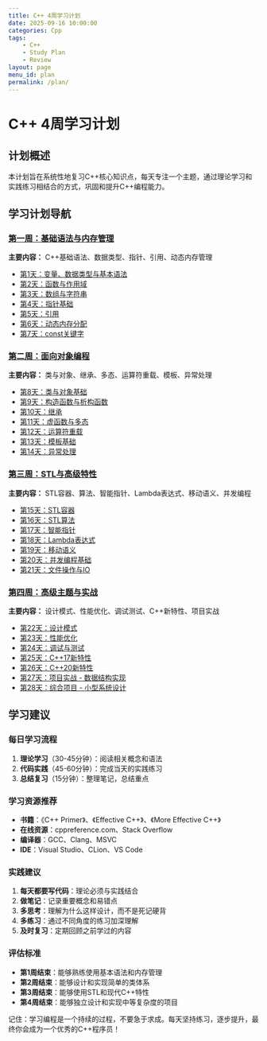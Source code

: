 ```yaml
---
title: C++ 4周学习计划
date: 2025-09-16 10:00:00
categories: Cpp
tags:
    - C++ 
    - Study Plan
    - Review
layout: page
menu_id: plan
permalink: /plan/
---
```


# C++ 4周学习计划

## 计划概述
本计划旨在系统性地复习C++核心知识点，每天专注一个主题，通过理论学习和实践练习相结合的方式，巩固和提升C++编程能力。

## 学习计划导航

### [第一周：基础语法与内存管理](/plan/week1/)
**主要内容：** C++基础语法、数据类型、指针、引用、动态内存管理
- [第1天：变量、数据类型与基本语法](/plan/week1/day1/)
- [第2天：函数与作用域](/plan/week1/day2/)
- [第3天：数组与字符串](/plan/week1/day3/)
- [第4天：指针基础](/plan/week1/day4/)
- [第5天：引用](/plan/week1/day5/)
- [第6天：动态内存分配](/plan/week1/day6/)
- [第7天：const关键字](/plan/week1/day7/)

### [第二周：面向对象编程](/plan/week2/)
**主要内容：** 类与对象、继承、多态、运算符重载、模板、异常处理
- [第8天：类与对象基础](/plan/week2/day8/)
- [第9天：构造函数与析构函数](/plan/week2/day9/)
- [第10天：继承](/plan/week2/day10/)
- [第11天：虚函数与多态](/plan/week2/day11/)
- [第12天：运算符重载](/plan/week2/day12/)
- [第13天：模板基础](/plan/week2/day13/)
- [第14天：异常处理](/plan/week2/day14/)

### [第三周：STL与高级特性](/plan/week3/)
**主要内容：** STL容器、算法、智能指针、Lambda表达式、移动语义、并发编程
- [第15天：STL容器](/plan/week3/day15/)
- [第16天：STL算法](/plan/week3/day16/)
- [第17天：智能指针](/plan/week3/day17/)
- [第18天：Lambda表达式](/plan/week3/day18/)
- [第19天：移动语义](/plan/week3/day19/)
- [第20天：并发编程基础](/plan/week3/day20/)
- [第21天：文件操作与IO](/plan/week3/day21/)

### [第四周：高级主题与实战](/plan/week4/)
**主要内容：** 设计模式、性能优化、调试测试、C++新特性、项目实战
- [第22天：设计模式](/plan/week4/day22/)
- [第23天：性能优化](/plan/week4/day23/)
- [第24天：调试与测试](/plan/week4/day24/)
- [第25天：C++17新特性](/plan/week4/day25/)
- [第26天：C++20新特性](/plan/week4/day26/)
- [第27天：项目实战 - 数据结构实现](/plan/week4/day27/)
- [第28天：综合项目 - 小型系统设计](/plan/week4/day28/)

## 学习建议

### 每日学习流程
1. **理论学习**（30-45分钟）：阅读相关概念和语法
2. **代码实践**（45-60分钟）：完成当天的实践练习
3. **总结复习**（15分钟）：整理笔记，总结重点

### 学习资源推荐
- **书籍**：《C++ Primer》、《Effective C++》、《More Effective C++》
- **在线资源**：cppreference.com、Stack Overflow
- **编译器**：GCC、Clang、MSVC
- **IDE**：Visual Studio、CLion、VS Code

### 实践建议
1. **每天都要写代码**：理论必须与实践结合
2. **做笔记**：记录重要概念和易错点
3. **多思考**：理解为什么这样设计，而不是死记硬背
4. **多练习**：通过不同角度的练习加深理解
5. **及时复习**：定期回顾之前学过的内容

### 评估标准
- **第1周结束**：能够熟练使用基本语法和内存管理
- **第2周结束**：能够设计和实现简单的类体系
- **第3周结束**：能够使用STL和现代C++特性
- **第4周结束**：能够独立设计和实现中等复杂度的项目

记住：学习编程是一个持续的过程，不要急于求成。每天坚持练习，逐步提升，最终你会成为一个优秀的C++程序员！
